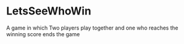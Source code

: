 # LetsSeeWhoWin
A game in which Two players play together and one who reaches the winning score ends the game
